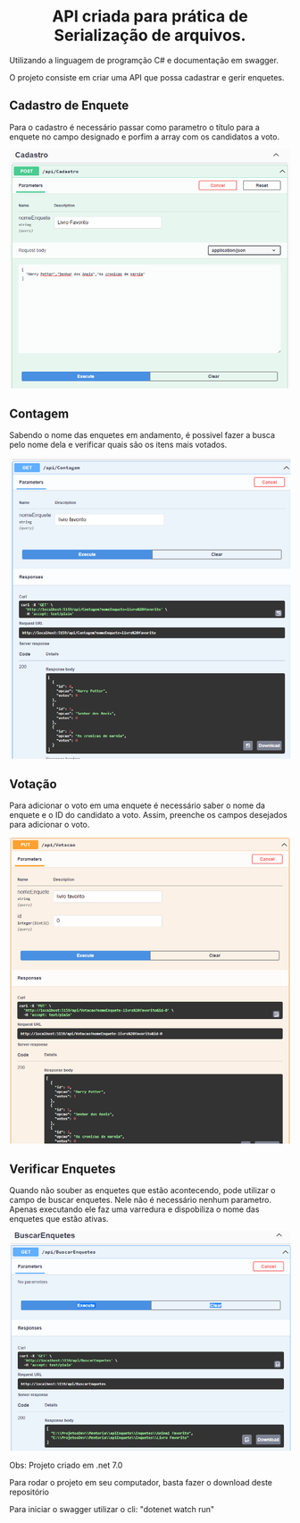 <body>
    <h1 align="center">API criada para prática de Serialização de arquivos.</h1>
    <p>Utilizando a linguagem de programção C# e documentação em swagger.</p>
    <p>O projeto consiste em criar uma API que possa cadastrar e gerir enquetes.</p>
    <h2>Cadastro de Enquete</h2>
    <p>Para o cadastro é necessário passar como parametro o título para a enquete no campo designado e porfim a array com os candidatos a voto.</p>
    <img src="src/Screenshots/cadastro.png" alt="">
    <h2>Contagem</h2>
    <p>Sabendo o nome das enquetes em andamento, é possivel fazer a busca pelo nome dela e verificar quais são os itens mais votados.</p>
    <img src="src/Screenshots/apuracao.png" alt="">
    <h2>Votação</h2>
    <p>Para adicionar o voto em uma enquete é necessário saber o nome da enquete e o ID do candidato a voto. Assim, preenche os campos desejados para adicionar o voto.</p>
    <img src="src/Screenshots/votar.png" alt="">
    <h2>Verificar Enquetes</h2>
    <p>Quando não souber as enquetes que estão acontecendo, pode utilizar o campo de buscar enquetes. Nele não é necessário nenhum parametro. Apenas executando ele faz uma varredura e dispobiliza o nome das enquetes que estão ativas.</p>
    <img src="src/Screenshots/verificarEnquetes.png" alt="">
    <p>Obs: Projeto criado em .net 7.0</p>
    <p>Para rodar o projeto em seu computador, basta fazer o download deste repositório</p>
    <p>Para iniciar o swagger utilizar o cli: "dotenet watch run"</p>
</body>
